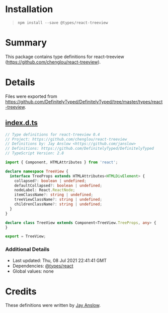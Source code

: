# Installation
> `npm install --save @types/react-treeview`

# Summary
This package contains type definitions for react-treeview (https://github.com/chenglou/react-treeview).

# Details
Files were exported from https://github.com/DefinitelyTyped/DefinitelyTyped/tree/master/types/react-treeview.
## [index.d.ts](https://github.com/DefinitelyTyped/DefinitelyTyped/tree/master/types/react-treeview/index.d.ts)
````ts
// Type definitions for react-treeview 0.4
// Project: https://github.com/chenglou/react-treeview
// Definitions by: Jay Anslow <https://github.com/janslow>
// Definitions: https://github.com/DefinitelyTyped/DefinitelyTyped
// TypeScript Version: 2.8

import { Component, HTMLAttributes } from 'react';

declare namespace TreeView {
  interface TreeProps extends HTMLAttributes<HTMLDivElement> {
    collapsed?: boolean | undefined;
    defaultCollapsed?: boolean | undefined;
    nodeLabel: React.ReactNode;
    itemClassName?: string | undefined;
    treeViewClassName?: string | undefined;
    childrenClassName?: string | undefined;
  }
}

declare class TreeView extends Component<TreeView.TreeProps, any> {
}

export = TreeView;

````

### Additional Details
 * Last updated: Thu, 08 Jul 2021 22:41:41 GMT
 * Dependencies: [@types/react](https://npmjs.com/package/@types/react)
 * Global values: none

# Credits
These definitions were written by [Jay Anslow](https://github.com/janslow).
